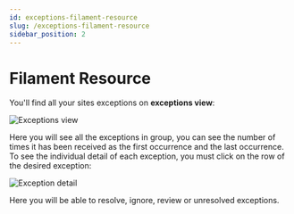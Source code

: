 ```yaml
---
id: exceptions-filament-resource
slug: /exceptions-filament-resource
sidebar_position: 2
---
```


# Filament Resource

You'll find all your sites exceptions on **exceptions view**:

![Exceptions view](./img/exceptions-by-group.png)

Here you will see all the exceptions in group, you can see the number of times it has been received as the first occurrence and the last occurrence. To see the individual detail of each exception, you must click on the row of the desired exception:

![Exception detail](./img/exception-detail.png)

Here you will be able to resolve, ignore, review or unresolved exceptions.